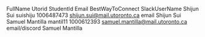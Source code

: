 FullName          Utorid    StudentId     Email                              BestWayToConnect    SlackUserName
Shijun Sui        suishiju  1006487473    shijun.sui@mail.utoronto.ca        email               Shijun Sui
Samuel Mantilla   mantil11  1000612393    samuel.mantilla@mail.utoronto.ca   email/discord       Samuel Mantilla
